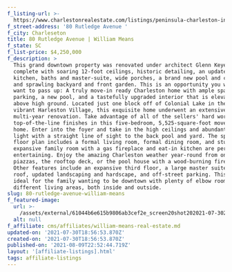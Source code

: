 ```yaml
---
f_listing-url: >-
  https://www.charlestonrealestate.com/listings/peninsula-charleston-inside-of-crosstown/harleston-village/wm/80-rutledge-avenue/21007576.html
f_street-address: '80 Rutledge Avenue '
f_city: Charleseton
title: 80 Rutledge Avenue | William Means
f_state: SC
f_list-price: $4,250,000
f_description: >
  This grand downtown property was renovated under architect Glenn Keyes,
  complete with soaring 12-foot ceilings, historic detailing, an updated
  kitchen, baths and master-suite, wide porches, a brand new pool and cabana,
  and sprawling backyard and front garden. This is an opportunity you will not
  want to pass up: A truly move-in ready Charleston home with ample space,
  parking, a new pool, and a tastefully upgraded interior that is elevated up
  above high ground. Located just one block off of Colonial Lake in the heart of
  vibrant Harleston Village, this exquisite home underwent an extensive
  multi-year renovation. Take advantage of all of the sellers' hard work and
  top-of-the-line finishes in this five-bedroom, 5,525-square-foot move-in ready
  home. Enter into the foyer and take in the high ceilings and abundant natural
  light with a straight line of sight to the back pool and yard. The spacious
  floor plan includes a formal living room, formal dining room, and study. An
  expansive family room with a gas fireplace and eat-in kitchen are perfect for
  entertaining. Enjoy the amazing Charleston weather year-round from one of the
  piazzas, the rooftop deck, or the pool house with a wood-burning fireplace.
  Other features include an expansive third floor, a large master suite, a new
  roof, updated landscaping and hardscape, and off-street parking. This home is
  ideal for the family wanting to be downtown with plenty of elbow room and many
  different living areas, both inside and outside.
slug: 80-rutledge-avenue-william-means
f_featured-image:
  url: >-
    /assets/external/61044b6e615b9806ab3cef2e_screen20shot202021-07-3020at201.56.43%20PM.png
  alt: null
f_affiliate: cms/affiliates/william-means-real-estate.md
updated-on: '2021-07-30T18:56:53.870Z'
created-on: '2021-07-30T18:56:53.870Z'
published-on: '2021-08-09T22:52:44.719Z'
layout: '[affiliate-listings].html'
tags: affiliate-listings
---
```



